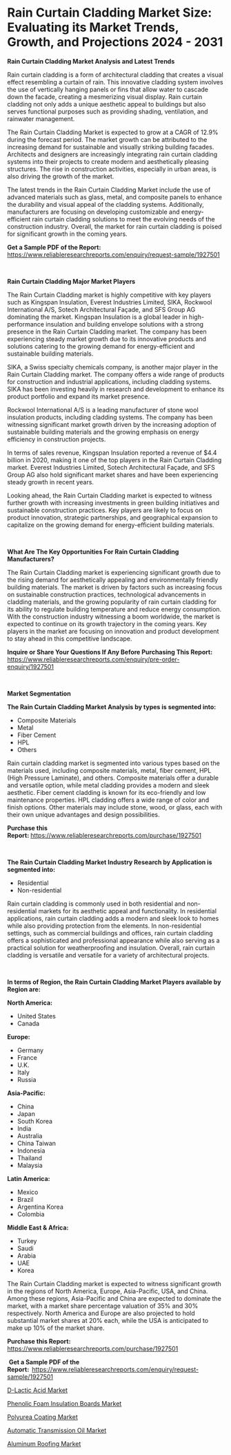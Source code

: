 <p><h1>Rain Curtain Cladding Market Size: Evaluating its Market Trends, Growth, and Projections 2024 - 2031</h1></p><p><strong>Rain Curtain Cladding Market Analysis and Latest Trends</strong></p>
<p><p>Rain curtain cladding is a form of architectural cladding that creates a visual effect resembling a curtain of rain. This innovative cladding system involves the use of vertically hanging panels or fins that allow water to cascade down the facade, creating a mesmerizing visual display. Rain curtain cladding not only adds a unique aesthetic appeal to buildings but also serves functional purposes such as providing shading, ventilation, and rainwater management.</p><p>The Rain Curtain Cladding Market is expected to grow at a CAGR of 12.9% during the forecast period. The market growth can be attributed to the increasing demand for sustainable and visually striking building facades. Architects and designers are increasingly integrating rain curtain cladding systems into their projects to create modern and aesthetically pleasing structures. The rise in construction activities, especially in urban areas, is also driving the growth of the market.</p><p>The latest trends in the Rain Curtain Cladding Market include the use of advanced materials such as glass, metal, and composite panels to enhance the durability and visual appeal of the cladding systems. Additionally, manufacturers are focusing on developing customizable and energy-efficient rain curtain cladding solutions to meet the evolving needs of the construction industry. Overall, the market for rain curtain cladding is poised for significant growth in the coming years.</p></p>
<p><strong>Get a Sample PDF of the Report:&nbsp;</strong> <a href="https://www.reliableresearchreports.com/enquiry/request-sample/1927501">https://www.reliableresearchreports.com/enquiry/request-sample/1927501</a></p>
<p>&nbsp;</p>
<p><strong>Rain Curtain Cladding Major Market Players</strong></p>
<p><p>The Rain Curtain Cladding market is highly competitive with key players such as Kingspan Insulation, Everest Industries Limited, SIKA, Rockwool International A/S, Sotech Architectural Façade, and SFS Group AG dominating the market. Kingspan Insulation is a global leader in high-performance insulation and building envelope solutions with a strong presence in the Rain Curtain Cladding market. The company has been experiencing steady market growth due to its innovative products and solutions catering to the growing demand for energy-efficient and sustainable building materials.</p><p>SIKA, a Swiss specialty chemicals company, is another major player in the Rain Curtain Cladding market. The company offers a wide range of products for construction and industrial applications, including cladding systems. SIKA has been investing heavily in research and development to enhance its product portfolio and expand its market presence.</p><p>Rockwool International A/S is a leading manufacturer of stone wool insulation products, including cladding systems. The company has been witnessing significant market growth driven by the increasing adoption of sustainable building materials and the growing emphasis on energy efficiency in construction projects.</p><p>In terms of sales revenue, Kingspan Insulation reported a revenue of $4.4 billion in 2020, making it one of the top players in the Rain Curtain Cladding market. Everest Industries Limited, Sotech Architectural Façade, and SFS Group AG also hold significant market shares and have been experiencing steady growth in recent years.</p><p>Looking ahead, the Rain Curtain Cladding market is expected to witness further growth with increasing investments in green building initiatives and sustainable construction practices. Key players are likely to focus on product innovation, strategic partnerships, and geographical expansion to capitalize on the growing demand for energy-efficient building materials.</p></p>
<p>&nbsp;</p>
<p><strong>What Are The Key Opportunities For Rain Curtain Cladding Manufacturers?</strong></p>
<p><p>The Rain Curtain Cladding market is experiencing significant growth due to the rising demand for aesthetically appealing and environmentally friendly building materials. The market is driven by factors such as increasing focus on sustainable construction practices, technological advancements in cladding materials, and the growing popularity of rain curtain cladding for its ability to regulate building temperature and reduce energy consumption. With the construction industry witnessing a boom worldwide, the market is expected to continue on its growth trajectory in the coming years. Key players in the market are focusing on innovation and product development to stay ahead in this competitive landscape.</p></p>
<p><strong>Inquire or Share Your Questions If Any Before Purchasing This Report:</strong> <a href="https://www.reliableresearchreports.com/enquiry/pre-order-enquiry/1927501">https://www.reliableresearchreports.com/enquiry/pre-order-enquiry/1927501</a></p>
<p>&nbsp;</p>
<p><strong>Market Segmentation</strong></p>
<p><strong>The Rain Curtain Cladding Market Analysis by types is segmented into:</strong></p>
<p><ul><li>Composite Materials</li><li>Metal</li><li>Fiber Cement</li><li>HPL</li><li>Others</li></ul></p>
<p><p>Rain curtain cladding market is segmented into various types based on the materials used, including composite materials, metal, fiber cement, HPL (High Pressure Laminate), and others. Composite materials offer a durable and versatile option, while metal cladding provides a modern and sleek aesthetic. Fiber cement cladding is known for its eco-friendly and low maintenance properties. HPL cladding offers a wide range of color and finish options. Other materials may include stone, wood, or glass, each with their own unique advantages and design possibilities.</p></p>
<p><strong>Purchase this Report:&nbsp;</strong><a href="https://www.reliableresearchreports.com/purchase/1927501">https://www.reliableresearchreports.com/purchase/1927501</a></p>
<p>&nbsp;</p>
<p><strong>The Rain Curtain Cladding Market Industry Research by Application is segmented into:</strong></p>
<p><ul><li>Residential</li><li>Non-residential</li></ul></p>
<p><p>Rain curtain cladding is commonly used in both residential and non-residential markets for its aesthetic appeal and functionality. In residential applications, rain curtain cladding adds a modern and sleek look to homes while also providing protection from the elements. In non-residential settings, such as commercial buildings and offices, rain curtain cladding offers a sophisticated and professional appearance while also serving as a practical solution for weatherproofing and insulation. Overall, rain curtain cladding is versatile and versatile for a variety of architectural projects.</p></p>
<p>&nbsp;</p>
<p><strong>In terms of Region, the Rain Curtain Cladding Market Players available by Region are:</strong></p>
<p>
    <p> <strong> North America: </strong>
        <ul>
            <li>United States</li>
            <li>Canada</li>
        </ul>
        </p> 
    <p> <strong> Europe: </strong>
        <ul>
            <li>Germany</li>
            <li>France</li>
            <li>U.K.</li>
            <li>Italy</li>
            <li>Russia</li>
        </ul>
        </p> 
    <p> <strong> Asia-Pacific: </strong>
        <ul>
            <li>China</li>
            <li>Japan</li>
            <li>South Korea</li>
            <li>India</li>
            <li>Australia</li>
            <li>China Taiwan</li>
            <li>Indonesia</li>
            <li>Thailand</li>
            <li>Malaysia</li>
        </ul>
        </p> 
    <p> <strong> Latin America: </strong>
        <ul>
            <li>Mexico</li>
            <li>Brazil</li>
            <li>Argentina Korea</li>
            <li>Colombia</li>
        </ul>
        </p> 
    <p> <strong> Middle East & Africa: </strong>
        <ul>
            <li>Turkey</li>
            <li>Saudi</li>
            <li>Arabia</li>
            <li>UAE</li>
            <li>Korea</li>
        </ul>
    </p>
    </p>
<p><p>The Rain Curtain Cladding market is expected to witness significant growth in the regions of North America, Europe, Asia-Pacific, USA, and China. Among these regions, Asia-Pacific and China are expected to dominate the market, with a market share percentage valuation of 35% and 30% respectively. North America and Europe are also projected to hold substantial market shares at 20% each, while the USA is anticipated to make up 10% of the market share.</p></p>
<p><strong>Purchase this Report: </strong><a href="https://www.reliableresearchreports.com/purchase/1927501">https://www.reliableresearchreports.com/purchase/1927501</a></p>
<p>&nbsp;<strong>Get a Sample PDF of the Report:&nbsp;&nbsp;</strong><a href="https://www.reliableresearchreports.com/enquiry/request-sample/1927501">https://www.reliableresearchreports.com/enquiry/request-sample/1927501</a></p>
<p><strong></strong></p>
<p><p><a href="https://five-trouble-98a.notion.site/D-Lactic-Acid-Market-Size-Growth-Outlook-from-2024-to-2031-projecting-at-Market-s-Trends-Analysis--47ef069f3a76425294d8db8bef5c141d">D-Lactic Acid Market</a></p><p><a href="https://github.com/mbisetmhermsr/Market-Research-Report-List-1/blob/main/phenolic-foam-insulation-boards-market.md">Phenolic Foam Insulation Boards Market</a></p><p><a href="https://view.publitas.com/reportprime-1/polyurea-coating-market-research-report-the-key-to-successful-business-strategy-forecasted-for-period-from-2024-2031/">Polyurea Coating Market</a></p><p><a href="https://view.publitas.com/reportprime-1/automatic-transmission-oil-market-size-market-share-and-global-market-analysis-report-2024-2031/">Automatic Transmission Oil Market</a></p><p><a href="https://github.com/zjyglelu/Market-Research-Report-List-1/blob/main/aluminum-roofing-market.md">Aluminum Roofing Market</a></p></p>